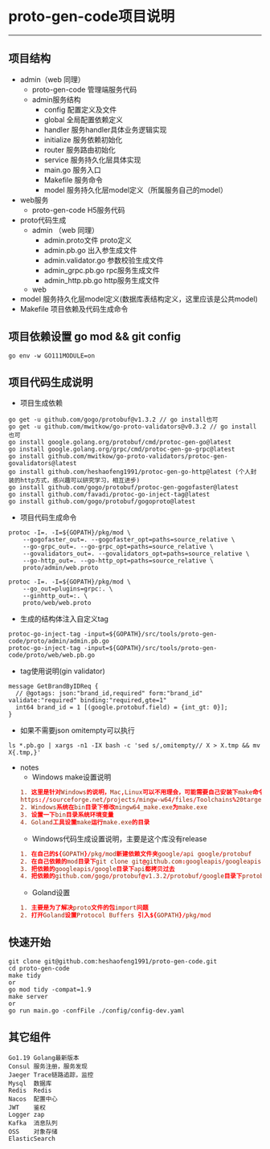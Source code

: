 # proto-gen-code项目说明
---

## 项目结构
- admin（web 同理）
  - proto-gen-code 管理端服务代码
  - admin服务结构
    - config 配置定义及文件
    - global 全局配置依赖定义
    - handler 服务handler具体业务逻辑实现
    - initialize 服务依赖初始化
    - router 服务路由初始化
    - service 服务持久化层具体实现
    - main.go 服务入口
    - Makefile 服务命令
    - model 服务持久化层model定义（所属服务自己的model）
- web服务
  - proto-gen-code H5服务代码
- proto代码生成
  - admin （web 同理）
    - admin.proto文件 proto定义
    - admin.pb.go 出入参生成文件
    - admin.validator.go 参数校验生成文件
    - admin_grpc.pb.go rpc服务生成文件
    - admin_http.pb.go http服务生成文件
  - web
- model 服务持久化层model定义(数据库表结构定义，这里应该是公共model)
- Makefile 项目依赖及代码生成命令

## 项目依赖设置 go mod && git config
```shell
go env -w GO111MODULE=on
```

## 项目代码生成说明
- 项目生成依赖
```shell
go get -u github.com/gogo/protobuf@v1.3.2 // go install也可
go get -u github.com/mwitkow/go-proto-validators@v0.3.2 // go install也可
go install google.golang.org/protobuf/cmd/protoc-gen-go@latest
go install google.golang.org/grpc/cmd/protoc-gen-go-grpc@latest
go install github.com/mwitkow/go-proto-validators/protoc-gen-govalidators@latest
go install github.com/heshaofeng1991/protoc-gen-go-http@latest (个人封装的http方式，感兴趣可以研究学习，相互进步)
go install github.com/gogo/protobuf/protoc-gen-gogofaster@latest
go install github.com/favadi/protoc-go-inject-tag@latest
go install github.com/gogo/protobuf/gogoproto@latest
```
- 项目代码生成命令
```shell
protoc -I=. -I=${GOPATH}/pkg/mod \
    --gogofaster_out=. --gogofaster_opt=paths=source_relative \
    --go-grpc_out=. --go-grpc_opt=paths=source_relative \
    --govalidators_out=. --govalidators_opt=paths=source_relative \
    --go-http_out=. --go-http_opt=paths=source_relative \
    proto/admin/web.proto
    
protoc -I=. -I=${GOPATH}/pkg/mod \
    --go_out=plugins=grpc:. \
    --ginhttp_out=:. \
    proto/web/web.proto
```
- 生成的结构体注入自定义tag
```shell
protoc-go-inject-tag -input=${GOPATH}/src/tools/proto-gen-code/proto/admin/admin.pb.go
protoc-go-inject-tag -input=${GOPATH}/src/tools/proto-gen-code/proto/web/web.pb.go
```

- tag使用说明(gin validator)
```text
message GetBrandByIDReq {
  // @gotags: json:"brand_id,required" form:"brand_id" validate:"required" binding:"required,gte=1"
  int64 brand_id = 1 [(google.protobuf.field) = {int_gt: 0}];
}
```

- 如果不需要json omitempty可以执行
```shell
ls *.pb.go | xargs -n1 -IX bash -c 'sed s/,omitempty// X > X.tmp && mv X{.tmp,}'
```

- notes
  - Windows make设置说明
  ```toml
  1. 这里是针对Windows的说明，Mac,Linux可以不用理会，可能需要自己安装下make命令,根据自己的系统版本去下载
  https://sourceforge.net/projects/mingw-w64/files/Toolchains%20targetting%20Win64/
  2. Windows系统在bin目录下修改mingw64_make.exe为make.exe
  3. 设置一下bin目录系统环境变量
  4. Goland工具设置make运行make.exe的目录
  ```
  - Windows代码生成设置说明，主要是这个库没有release
  ```toml
  1. 在自己的${GOPATH}/pkg/mod新建依赖文件夹google/api google/protobuf
  2. 在自己依赖的mod目录下git clone git@github.com:googleapis/googleapis.git
  3. 把依赖的googleapis/google目录下api都拷贝过去
  4. 把依赖的github.com/gogo/protobuf@v1.3.2/protobuf/google目录下protobuf都拷贝过去
  ```
  - Goland设置
  ```toml
  1. 主要是为了解决proto文件的包import问题
  2. 打开Goland设置Protocol Buffers 引入${GOPATH}/pkg/mod
  ```

## 快速开始
```shell
git clone git@github.com:heshaofeng1991/proto-gen-code.git
cd proto-gen-code
make tidy 
or 
go mod tidy -compat=1.9
make server 
or 
go run main.go -confFile ./config/config-dev.yaml
```

## 其它组件
```text
Go1.19 Golang最新版本
Consul 服务注册，服务发现
Jaeger Trace链路追踪，监控
Mysql  数据库
Redis  Redis
Nacos  配置中心
JWT    鉴权
Logger zap
Kafka  消息队列
OSS    对象存储
ElasticSearch
```